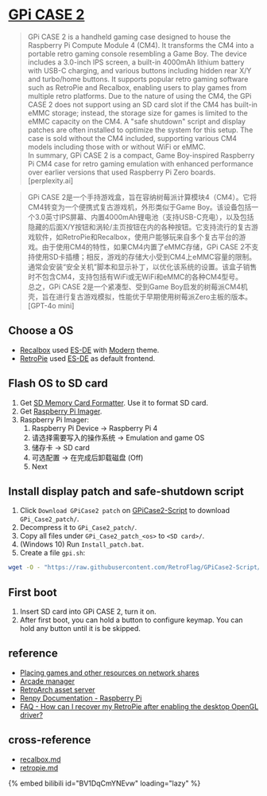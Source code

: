 # [GPi CASE 2](https://retroflag.com/gpi_case_2.html)

> GPi CASE 2 is a handheld gaming case designed to house the Raspberry Pi Compute Module 4 (CM4). It transforms the CM4 into a portable retro gaming console resembling a Game Boy. The device includes a 3.0-inch IPS screen, a built-in 4000mAh lithium battery with USB-C charging, and various buttons including hidden rear X/Y and turbo/home buttons. It supports popular retro gaming software such as RetroPie and Recalbox, enabling users to play games from multiple retro platforms. Due to the nature of using the CM4, the GPi CASE 2 does not support using an SD card slot if the CM4 has built-in eMMC storage; instead, the storage size for games is limited to the eMMC capacity on the CM4. A "safe shutdown" script and display patches are often installed to optimize the system for this setup. The case is sold without the CM4 included, supporting various CM4 models including those with or without WiFi or eMMC.  
> In summary, GPi CASE 2 is a compact, Game Boy-inspired Raspberry Pi CM4 case for retro gaming emulation with enhanced performance over earlier versions that used Raspberry Pi Zero boards. [perplexity.ai]

> GPi CASE 2是一个手持游戏盒，旨在容纳树莓派计算模块4（CM4）。它将CM4转变为一个便携式复古游戏机，外形类似于Game Boy。该设备包括一个3.0英寸IPS屏幕、内置4000mAh锂电池（支持USB-C充电），以及包括隐藏的后面X/Y按钮和涡轮/主页按钮在内的各种按钮。它支持流行的复古游戏软件，如RetroPie和Recalbox，使用户能够玩来自多个复古平台的游戏。由于使用CM4的特性，如果CM4内置了eMMC存储，GPi CASE 2不支持使用SD卡插槽；相反，游戏的存储大小受到CM4上eMMC容量的限制。通常会安装“安全关机”脚本和显示补丁，以优化该系统的设置。该盒子销售时不包含CM4，支持包括有WiFi或无WiFi和eMMC的各种CM4型号。  
> 总之，GPi CASE 2是一个紧凑型、受到Game Boy启发的树莓派CM4机壳，旨在进行复古游戏模拟，性能优于早期使用树莓派Zero主板的版本。 [GPT-4o mini]

## Choose a OS

- [Recalbox](https://www.recalbox.com/) used [ES-DE](https://gitlab.com/es-de/emulationstation-de) with [Modern](https://gitlab.com/es-de/themes/modern-es-de) theme.
- [RetroPie](https://retropie.org.uk/) used [ES-DE](https://gitlab.com/es-de/emulationstation-de) as default frontend.

## Flash OS to SD card

1. Get [SD Memory Card Formatter](https://www.sdcard.org/downloads/formatter/). Use it to format SD card.
2. Get [Raspberry Pi Imager](https://www.raspberrypi.com/software/).
3. Raspberry Pi Imager:
	1. Raspberry Pi Device → Raspberry Pi 4
	2. 请选择需要写入的操作系统 → Emulation and game OS
	3. 储存卡 → SD card
	4. 可选配置 → 在完成后卸载磁盘 (Off)
	5. Next

## Install display patch and safe-shutdown script

1. Click `Download GPiCase2 patch` on [GPiCase2-Script](https://github.com/RetroFlag/GPiCase2-Script) to download `GPi_Case2_patch/`.
2. Decompress it to `GPi_Case2_patch/`.
3. Copy all files under `GPi_Case2_patch_<os>` to `<SD card>/`.
4. (Windows 10) Run `Install_patch.bat`.
5. Create a file `gpi.sh`:

```sh
wget -O - "https://raw.githubusercontent.com/RetroFlag/GPiCase2-Script/main/retropie_install_gpi2.sh" | sudo bash
```

## First boot

1. Insert SD card into GPi CASE 2, turn it on.
2. After first boot, you can hold a button to configure keymap. You can hold any button until it is be skipped.

## reference

- [Placing games and other resources on network shares](https://gitlab.com/es-de/emulationstation-de/-/blob/master/USERGUIDE.md#placing-games-and-other-resources-on-network-shares)
- [Arcade manager](https://github.com/cosmo0/arcade-manager)
- [RetroArch asset server](https://github.com/NickHeap2/retroarch-asset-server)
- [Renpy Documentation - Raspberry Pi](https://www.renpy.org/doc/html/raspi.html)
- [FAQ - How can I recover my RetroPie after enabling the desktop OpenGL driver?](https://retropie.org.uk/docs/FAQ/#how-can-i-recover-my-retropie-after-enabling-the-desktop-opengl-driver)

## cross-reference

- [recalbox.md](/os/recalbox.md)
- [retropie.md](/os/retropie.md)

{% embed bilibili id="BV1DqCmYNEvw" loading="lazy" %}
